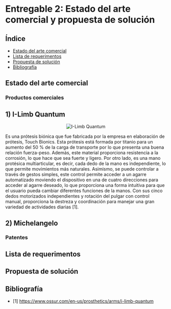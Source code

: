# Entregable 2: Estado del arte comercial y propuesta de solución

## Índice
- [Estado del arte comercial](https://github.com/micaelaacc/Proyecto_FunBio/blob/main/Entregables/E2.md#estado-del-arte-comercial)
- [Lista de requerimentos](https://github.com/micaelaacc/Proyecto_FunBio/blob/main/Entregables/E2.md#lista-de-requerimentos)
- [Propuesta de solución](https://github.com/micaelaacc/Proyecto_FunBio/edit/main/Entregables/E2.md#propuesta-de-soluci%C3%B3n)
- [Bibliografía](https://github.com/micaelaacc/Proyecto_FunBio/edit/main/Entregables/E2.md#bibliograf%C3%ADa)

## Estado del arte comercial
### Productos comerciales
## 1) I-Limb Quantum

<p align="center">
  <img src="https://github.com/micaelaacc/Proyecto_FunBio/blob/f6a605ea0fae07ac7bedc9effcb91665061e0be4/Im%C3%A1genes/I-LimbQuantum.jpg" alt="I-Limb Quantum">
</p>

Es una prótesis biónica que fue fabricada por la empresa en elaboración de prótesis, Touch Bionics.
Esta prótesis está formada por titanio para un aumento del 50 % de la carga de transporte por lo que presenta una buena relación fuerza-peso. Además, este material proporciona resistencia a la corrosión, lo que hace que sea fuerte y ligero.
Por otro lado, es una mano protésica multiarticular, es decir, cada dedo de la mano es independiente, lo que permite movimientos más naturales. Asimismo, se puede controlar a través de gestos simples, este control permite acceder a un agarre automatizado moviendo el dispositivo en una de cuatro direcciones para acceder al agarre deseado, lo que proporciona una forma intuitiva para que el usuario pueda cambiar diferentes funciones de la manos.
Con sus cinco dedos motorizados independientes y rotación del pulgar con control manual, proporciona la destreza y coordinación para manejar una gran variedad de actividades diarias [1].

## 2) Michelangelo

### Patentes

## Lista de requerimentos


## Propuesta de solución

## Bibliografía
- [1] https://www.ossur.com/en-us/prosthetics/arms/i-limb-quantum
  

